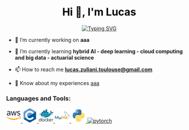 <h1 align="center" style="color: #000000;">Hi 👋, I'm Lucas</h1>
<p align="center">
<a href="https://git.io/typing-svg"><img src="https://readme-typing-svg.demolab.com?font=Fira+Code&duration=4000&pause=1000&color=FF9800&background=rgba(0,0,0,0.0)&center=true&vCenter=true&multiline=true&random=false&width=435&height=100&lines=An+AI+engineering+student+;enrolled+in+a+double+degree+program;INSA+Toulouse+x+ENSEEIHT" alt="Typing SVG" /></a>
</p>

- 🔭 I’m currently working on **aaa**

- 🌱 I’m currently learning **hybrid AI - deep learning - cloud computing and big data - actuarial science**

- 📫 How to reach me **lucas.zuliani.toulouse@gmail.com**

- 📄 Know about my experiences [aaa](aaa)

<!--
<h3 align="left">Connect with me:</h3>
<p align="left">
<a href="https://linkedin.com/in/lucas-zuliani-16964321a" target="blank"><img align="center" src="https://raw.githubusercontent.com/rahuldkjain/github-profile-readme-generator/master/src/images/icons/Social/linked-in-alt.svg" alt="lucas-zuliani-16964321a" height="30" width="40" /></a>
</p>
 -->

<h3 align="left">Languages and Tools:</h3>
<p align="left"> <a href="https://aws.amazon.com" target="_blank" rel="noreferrer"> <img src="https://raw.githubusercontent.com/devicons/devicon/master/icons/amazonwebservices/amazonwebservices-original-wordmark.svg" alt="aws" width="40" height="40"/> </a> <a href="https://www.cprogramming.com/" target="_blank" rel="noreferrer"> <img src="https://raw.githubusercontent.com/devicons/devicon/master/icons/c/c-original.svg" alt="c" width="40" height="40"/> </a> <a href="https://www.docker.com/" target="_blank" rel="noreferrer"> <img src="https://raw.githubusercontent.com/devicons/devicon/master/icons/docker/docker-original-wordmark.svg" alt="docker" width="40" height="40"/> </a> <a href="https://www.mysql.com/" target="_blank" rel="noreferrer"> <img src="https://raw.githubusercontent.com/devicons/devicon/master/icons/mysql/mysql-original-wordmark.svg" alt="mysql" width="40" height="40"/> </a> <a href="https://www.python.org" target="_blank" rel="noreferrer"> <img src="https://raw.githubusercontent.com/devicons/devicon/master/icons/python/python-original.svg" alt="python" width="40" height="40"/> </a> <a href="https://pytorch.org/" target="_blank" rel="noreferrer"> <img src="https://www.vectorlogo.zone/logos/pytorch/pytorch-icon.svg" alt="pytorch" width="40" height="40"/> </a> </p>
